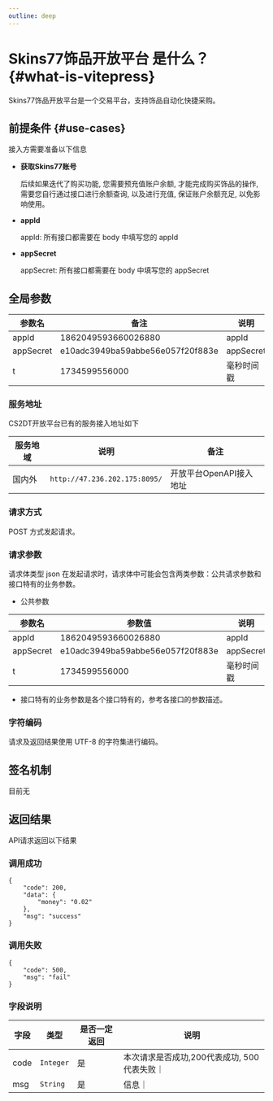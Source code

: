 ```yaml
---
outline: deep
---
```


# Skins77饰品开放平台 是什么？ {#what-is-vitepress}

Skins77饰品开放平台是一个交易平台，支持饰品自动化快捷采购。


## 前提条件 {#use-cases}

接入方需要准备以下信息

- **获取Skins77账号**
 
  后续如果迭代了购买功能, 您需要预充值账户余额, 才能完成购买饰品的操作, 需要您自行通过接口进行余额查询, 以及进行充值, 保证账户余额充足, 以免影响使用。

- **appId**

  appId: 所有接口都需要在 body 中填写您的 appId	

- **appSecret**

  appSecret: 所有接口都需要在 body 中填写您的 appSecret
  
## 全局参数

| 参数名	        |    备注				| 说明								  |
|-------------|----------------------	|-------------|
| appId		     |1862049593660026880	| 	appId	     |
| appSecret		 |e10adc3949ba59abbe56e057f20f883e	| 	appSecret	 |
| t		         |1734599556000	| 	毫秒时间戳	     |
### 服务地址

CS2DT开放平台已有的服务接入地址如下


| 服务地域	| 说明								|    备注				|
| ----------| -------------------------------	|----------------------	|
| 国内外		| `http://47.236.202.175:8095/`		|开放平台OpenAPI接入地址	|

### 请求方式

POST 方式发起请求。

### 请求参数
请求体类型 json 在发起请求时，请求体中可能会包含两类参数：公共请求参数和接口特有的业务参数。

- 公共参数

| 参数名	        | 参数值	| 说明	|
|-------------|-----------------------------------|-------------|
| appId		     | 1862049593660026880	              | 	appId	     |
| appSecret		 | e10adc3949ba59abbe56e057f20f883e	 | 	appSecret	 |
| t		         | 1734599556000	                    | 	毫秒时间戳	     |
- 接口特有的业务参数是各个接口特有的，参考各接口的参数描述。

### 字符编码

请求及返回结果使用 UTF-8 的字符集进行编码。

## 签名机制

目前无

## 返回结果

API请求返回以下结果

### 调用成功

``` json5
{
    "code": 200,
    "data": {
        "money": "0.02"
    },
    "msg": "success"
}
```

### 调用失败
``` json5
{
    "code": 500,
    "msg": "fail"
}
```

### 字段说明

| 字段   | 类型        | 是否一定返回|说明|
|------|-----------|-----|----|
| code | `Integer` |是|本次请求是否成功,200代表成功, 500代表失败｜
| msg  | `String`  |是|信息｜
